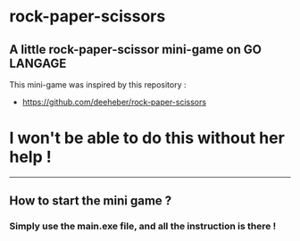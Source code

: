 # rock-paper-scissors
A little rock-paper-scissor mini-game on GO LANGAGE
----

This mini-game was inspired by this repository :
-   https://github.com/deeheber/rock-paper-scissors

# I won't be able to do this without her help !
------------
## How to start the mini game ?
### Simply use the main.exe file, and all the instruction is there !